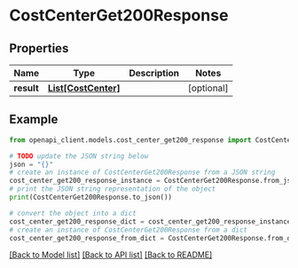# CostCenterGet200Response


## Properties

Name | Type | Description | Notes
------------ | ------------- | ------------- | -------------
**result** | [**List[CostCenter]**](CostCenter.md) |  | [optional] 

## Example

```python
from openapi_client.models.cost_center_get200_response import CostCenterGet200Response

# TODO update the JSON string below
json = "{}"
# create an instance of CostCenterGet200Response from a JSON string
cost_center_get200_response_instance = CostCenterGet200Response.from_json(json)
# print the JSON string representation of the object
print(CostCenterGet200Response.to_json())

# convert the object into a dict
cost_center_get200_response_dict = cost_center_get200_response_instance.to_dict()
# create an instance of CostCenterGet200Response from a dict
cost_center_get200_response_from_dict = CostCenterGet200Response.from_dict(cost_center_get200_response_dict)
```
[[Back to Model list]](../README.md#documentation-for-models) [[Back to API list]](../README.md#documentation-for-api-endpoints) [[Back to README]](../README.md)


